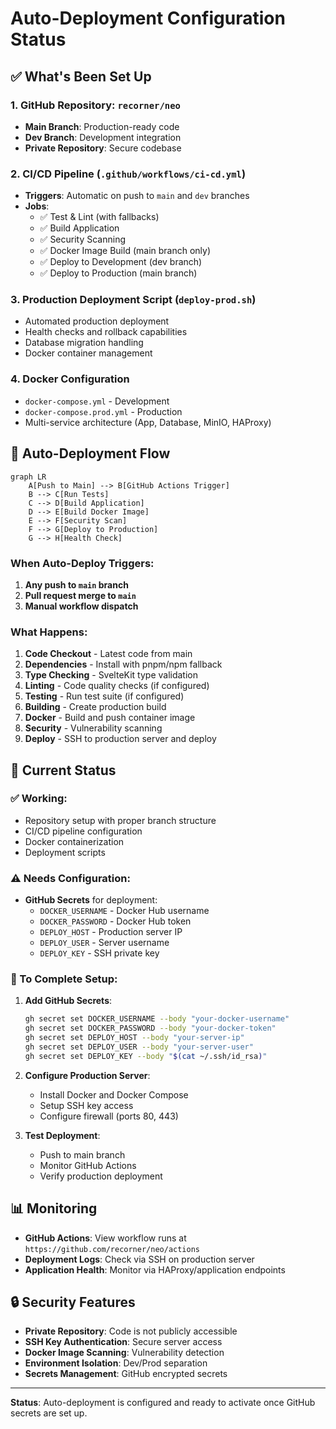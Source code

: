 # Auto-Deployment Configuration Status

## ✅ What's Been Set Up

### 1. **GitHub Repository**: `recorner/neo`
- **Main Branch**: Production-ready code
- **Dev Branch**: Development integration
- **Private Repository**: Secure codebase

### 2. **CI/CD Pipeline** (`.github/workflows/ci-cd.yml`)
- **Triggers**: Automatic on push to `main` and `dev` branches
- **Jobs**:
  - ✅ Test & Lint (with fallbacks)
  - ✅ Build Application
  - ✅ Security Scanning
  - ✅ Docker Image Build (main branch only)
  - ✅ Deploy to Development (dev branch)
  - ✅ Deploy to Production (main branch)

### 3. **Production Deployment Script** (`deploy-prod.sh`)
- Automated production deployment
- Health checks and rollback capabilities
- Database migration handling
- Docker container management

### 4. **Docker Configuration**
- `docker-compose.yml` - Development
- `docker-compose.prod.yml` - Production
- Multi-service architecture (App, Database, MinIO, HAProxy)

## 🚀 Auto-Deployment Flow

```mermaid
graph LR
    A[Push to Main] --> B[GitHub Actions Trigger]
    B --> C[Run Tests]
    C --> D[Build Application]
    D --> E[Build Docker Image]
    E --> F[Security Scan]
    F --> G[Deploy to Production]
    G --> H[Health Check]
```

### When Auto-Deploy Triggers:
1. **Any push to `main` branch**
2. **Pull request merge to `main`**
3. **Manual workflow dispatch**

### What Happens:
1. **Code Checkout** - Latest code from main
2. **Dependencies** - Install with pnpm/npm fallback
3. **Type Checking** - SvelteKit type validation
4. **Linting** - Code quality checks (if configured)
5. **Testing** - Run test suite (if configured)
6. **Building** - Create production build
7. **Docker** - Build and push container image
8. **Security** - Vulnerability scanning
9. **Deploy** - SSH to production server and deploy

## 🔧 Current Status

### ✅ Working:
- Repository setup with proper branch structure
- CI/CD pipeline configuration
- Docker containerization
- Deployment scripts

### ⚠️ Needs Configuration:
- **GitHub Secrets** for deployment:
  - `DOCKER_USERNAME` - Docker Hub username
  - `DOCKER_PASSWORD` - Docker Hub token
  - `DEPLOY_HOST` - Production server IP
  - `DEPLOY_USER` - Server username
  - `DEPLOY_KEY` - SSH private key

### 🔧 To Complete Setup:

1. **Add GitHub Secrets**:
   ```bash
   gh secret set DOCKER_USERNAME --body "your-docker-username"
   gh secret set DOCKER_PASSWORD --body "your-docker-token"
   gh secret set DEPLOY_HOST --body "your-server-ip"
   gh secret set DEPLOY_USER --body "your-server-user"
   gh secret set DEPLOY_KEY --body "$(cat ~/.ssh/id_rsa)"
   ```

2. **Configure Production Server**:
   - Install Docker and Docker Compose
   - Setup SSH key access
   - Configure firewall (ports 80, 443)

3. **Test Deployment**:
   - Push to main branch
   - Monitor GitHub Actions
   - Verify production deployment

## 📊 Monitoring

- **GitHub Actions**: View workflow runs at `https://github.com/recorner/neo/actions`
- **Deployment Logs**: Check via SSH on production server
- **Application Health**: Monitor via HAProxy/application endpoints

## 🔒 Security Features

- **Private Repository**: Code is not publicly accessible
- **SSH Key Authentication**: Secure server access
- **Docker Image Scanning**: Vulnerability detection
- **Environment Isolation**: Dev/Prod separation
- **Secrets Management**: GitHub encrypted secrets

---

**Status**: Auto-deployment is configured and ready to activate once GitHub secrets are set up.
